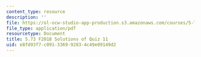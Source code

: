 ```yaml
---
content_type: resource
description: ''
file: https://ol-ocw-studio-app-production.s3.amazonaws.com/courses/5-73-quantum-mechanics-i-fall-2018/e8fd93f7c091336992834c49e09149d2_MIT5_73F18_quiz11_soln.pdf
file_type: application/pdf
resourcetype: Document
title: 5.73 F2018 Solutions of Quiz 11
uid: e8fd93f7-c091-3369-9283-4c49e09149d2
---
```


